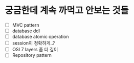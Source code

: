 # 궁금한데 계속 까먹고 안보는 것들 

- [ ] MVC pattern 
- [ ] database ddl 
- [ ] database atomic operation 
- [ ] session이 정확하게..? 
- [ ] OSI 7 layers 좀 더 깊이 
- [ ] Repository pattern 